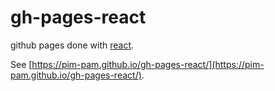 # gh-pages-react

github pages done with [react](https://reactjs.org/).

See [https://pim-pam.github.io/gh-pages-react/](https://pim-pam.github.io/gh-pages-react/).